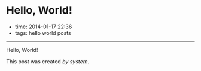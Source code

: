 # Hello, World!

- time: 2014-01-17 22:36
- tags: hello world posts

-----

Hello, World!

This post was created *by system*.

